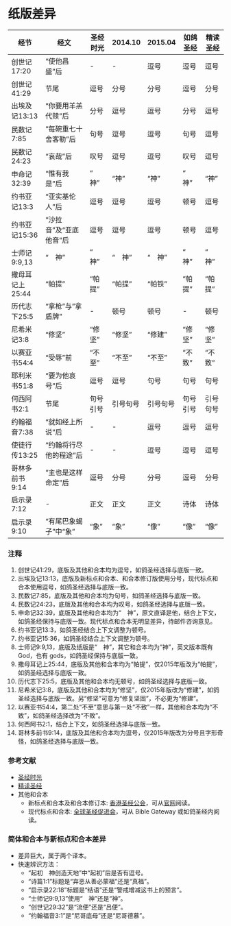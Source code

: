 # 纸版差异
| 经节 | 经文 | 圣经时光 | 2014.10 | 2015.04 | 如鸽圣经 | 精读圣经 |
| ---- | ---- | ---- | -------- | -------- | ------- | ------ | 
| 创世记17:20 | “使他昌盛”后 | - | - | 逗号 | 逗号 | 逗号 |
| 创世记41:29 | 节尾 | 逗号 | 分号 | 分号 | 逗号 | 分号 |
| 出埃及记13:13 | “你要用羊羔代赎”后 | 分号 | 逗号 | 逗号 | 分号 | 逗号 |
| 民数记7:85 | “每碗重七十舍客勒”后 | 句号 | 逗号 | 逗号 | 句号 | 逗号 |
| 民数记24:23 | “哀哉”后 | 叹号 | 逗号 | 逗号 | 叹号 | 逗号 |
| 申命记32:39 | “惟有我是”后 | “　神” | “神” | “神” | “　神” | “神” |
| 约书亚记13:3 | “亚实基伦人”后 | 逗号 | 逗号 | 逗号 | 顿号 | 逗号 |
| 约书亚记15:36 | “沙拉音”及“亚底他音”后 | 逗号 | 逗号 | 逗号 | 顿号 | 逗号 |
| 士师记9:9,13 | “　神” | “　神” | “　神” | “　神” | “　神” | “　神” |
| 撒母耳记上25:44 | “帕提” | “帕提” | “帕提” | “帕铁” | “帕提” | “帕提” |
| 历代志下25:5 | “拿枪”与”拿盾牌” | - | 顿号 | 顿号 | - | 顿号 |
| 尼希米记3:8 | “修坚” | “修坚” | “修坚” | “修建” | “修坚” | “修坚” |
| 以赛亚书54:4 | “受辱”前 | “不至” | “不至” | “不至” | “不致” | “不致” |
| 耶利米书51:8 | “要为他哀号”后 | 逗号 | 逗号 | 句号 | 句号 | 句号 |
| 何西阿书2:1 | 节尾 | 句号引号 | 引号句号 | 引号句号 | 句号引号 | 引号句号 |
| 约翰福音7:38 | “就如经上所说”后 | - | - | 逗号 | 逗号 | 逗号 |
| 使徒行传13:25 | “约翰将行尽他的程途”后 | - | - | 逗号 | 逗号 | 逗号 |
| 哥林多前书9:14 | “主也是这样命定”后 | 逗号 | 分号 | 分号 | 逗号 | 分号
| 启示录7:12 | - | 正文 | 正文 | 正文 | 诗体 | 诗体 | 
| 启示录9:10 | “有尾巴象蝎子”中“象” | “象” | “象”  | “像” | “像” | “像” |

### 注释
1. 创世记41:29，底版及其他和合本均为逗号，如鸽圣经选择与底版一致。
1. 出埃及记13:13，底版及新标点和合本、和合本修订版使用分号，现代标点和合本使用逗号，如鸽圣经选择与底版一致。
1. 民数记7:85，底版及其他和合本均为句号，如鸽圣经选择与底版一致。
1. 民数记24:23，底版及其他和合本均为叹号，如鸽圣经选择与底版一致。
1. 申命记32:39，底版及其他和合本均为“　神”，原文直译是他，结合上下文，如鸽圣经保持与底版一致。现代标点和合本无明显差异，待邮件咨询意见。
1. 约书亚记13:3，如鸽圣经结合上下文调整为顿号。
1. 约书亚记15:36，如鸽圣经结合上下文调整为顿号。
1. 士师记9:9,13，底版及纸版是“　神”，其它和合本均为“神”，英文版本既有 God，也有 gods，如鸽圣经保持与底版一致。
1. 撒母耳记上25:44，底版及其他和合本均为“帕提”，仅2015年版改为“帕提”，如鸽圣经选择与底版一致。
1. 历代志下25:5，底版及其他和合本均无顿号，如鸽圣经选择与底版一致。
1. 尼希米记3:8，底版及其他和合本均为“修坚”，仅2015年版改为“修建”，如鸽圣经选择与底版一致。另“修坚”可意为“修复坚固”，不必更为“修建”。
1. 以赛亚书54:4，第二处“不至”意思与第一处“不致”一样，其他和合本均为“不致”，如鸽圣经选择改为“不致”。
1. 何西阿书2:1，结合上下文，如鸽圣经选择与底版一致。
1. 哥林多前书9:14，底版及其他和合本均为逗号，仅2015年版改为分号且字形奇怪，如鸽圣经选择与底版一致。

### 参考文献
- [圣经时光](http://www.ccctspm.org/bibleapp)
- [精读圣经](http://www.christapp.net/)
- 其他和合本
  - 新标点和合本及和合本修订本: [香港圣经公会](https://www.hkbs.org.hk)，可从[官网](http://rcuv.hkbs.org.hk/)阅读。
  - 现代标点和合本: [全球圣经促进会](https://www.globalbibleinitiative.org/)，可从 Bible Gateway 或如鸽圣经内阅读。

### 简体和合本与新标点和合本差异
- 差异巨大，属于两个译本。
- 快速辨识方法：
  - “起初　神创造天地”中“起初”后是否有逗号。
  - “诗篇1:1”标题是“弃恶从善必蒙福”还是“真福”。
  - “启示录22:18”标题是“结语”还是“警戒增减这书上的预言”。
  - “士师记9:9,13”使用“　神”还是“神”。
  - “创世记29:32”是“流便”还是“吕便”。
  - “约翰福音3:1”是“尼哥底母”还是“尼哥德慕”。
